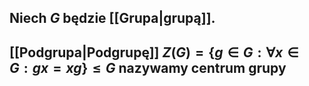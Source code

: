 ## Niech $G$ będzie [[Grupa|grupą]].
## [[Podgrupa|Podgrupę]] $Z(G)=\{g\in G:\forall{x\in G}:gx=xg\} \leq G$ nazywamy **centrum grupy**